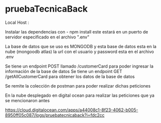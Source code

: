 # pruebaTecnicaBack
Local Host : 

Instalar las dependencias con - npm install este estará en un puerto de servidor especificado en el archivo ".env"

La base de datos que se uso es MONGODB y esta base de datos esta en la nube (mongoodb atlas) la url con el usuario y password esta en el archivo .env

Se tiene un endpoint POST llamado /customerCard para poder ingresar la información de la base de datos Se tiene un endpoint GET /getAllCustomerCard para obtener los datos de la base de datos

Se remite la colección de postman para poder realizar dichas peticiones

En la nube desplegado en digital ocean para realizar las peticiones que ya se mencionaron antes

https://cloud.digitalocean.com/apps/a44008c1-8f23-4062-b005-8950ff05c087/logs/pruebatecnicaback?i=fdc2cc

